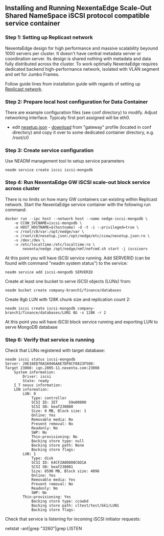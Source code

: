 ## Installing and Running NexentaEdge Scale-Out Shared NameSpace iSCSI protocol compatible service container

### Step 1: Setting up Replicast network
NexentaEdge design for high performance and massive scalability beyound 1000 servers per cluster. It doesn't have central metadata server or coordination server. Its design is shared nothing with metadata and data fully distributed across the cluster. To work optimally NexentaEdge requires dedicated backend high-performance network, isolated with VLAN segment and set for Jumbo Frames.

Follow guide lines from installation guide with regards of setting up [Replicast network](https://github.com/Nexenta/edge-dev/blob/master/INSTALL.md#step-1-setting-up-replicast-network).

### Step 2: Prepare local host configuration for Data Container
There are example configuration files (see conf directory) to modify. Adjust networking interface. Typicaly first port assigned will be eth0.

* edit [nesetup.json](https://github.com/Nexenta/nedge-dev/blob/master/conf/gateway/nesetup.json) - [download](https://raw.githubusercontent.com/Nexenta/nedge-dev/master/conf/gateway/nesetup.json) from "gateway" profile (located in conf directory) and copy it over to some dedicated container directory, e.g. /root/c0

### Step 3: Create service configuration
Use NEADM management tool to setup service parameters
```
neadm service create iscsi iscsi-mongodb
```

### Step 4: Run NexentaEdge GW iSCSI scale-out block service across cluster
There is no limits on how many GW containers can existing within Replicast network. Start the NexentaEdge service container with the following run command:
```
docker run --ipc host --network host --name nedge-iscsi-mongodb \
	-e CCOW_SVCNAME=iscsi-mongodb \
	-e HOST_HOSTNAME=$(hostname) -d -t -i --privileged=true \
	-v /root/c0/var:/opt/nedge/var \
	-v /root/c0/nesetup.json:/opt/nedge/etc/ccow/nesetup.json:ro \
	-v /dev:/dev \
	-v /etc/localtime:/etc/localtime:ro \
        nexenta/nedge /opt/nedge/nmf/nefcmd.sh start -j iscsiserv
```

At this point you will have iSCSI service running. Add SERVERID (can be found with command "neadm system status") to the service:

```
neadm service add iscsi-mongodb SERVERID
```

Create at least one bucket to serve iSCSI objects (LUNs) from:

```
neadm bucket create company-branch1/finance/databases
```

Create 8gb LUN with 128K chunk size and replication count 2:

```
neadm iscsi create iscsi-mongodb company-branch1/finance/databases/LUN1 8G -s 128K -r 2
```

At this point you will have iSCSI block service running and exporting LUN to serve MongoDB database

### Step 6: Verify that service is running

Check that LUNs registered with target database:

```
neadm iscsi status iscsi-mongodb
Server: 20E16ED70A3A946AAE7DF0CF8823F508:
Target 23008: iqn.2005-11.nexenta.com:23008
    System information:
        Driver: iscsi
        State: ready
    I_T nexus information:
    LUN information:
        LUN: 0
            Type: controller
            SCSI ID: IET     59e00000
            SCSI SN: beaf230080
            Size: 0 MB, Block size: 1
            Online: Yes
            Removable media: No
            Prevent removal: No
            Readonly: No
            SWP: No
            Thin-provisioning: No
            Backing store type: null
            Backing store path: None
            Backing store flags:
        LUN: 1
            Type: disk
            SCSI ID: 64CF2A0D808C6D1A
            SCSI SN: beaf230081
            Size: 8590 MB, Block size: 4096
            Online: Yes
            Removable media: Yes
            Prevent removal: No
            Readonly: No
            SWP: No
	    Thin-provisioning: Yes
            Backing store type: ccowbd
            Backing store path: cltest/test/bk1/LUN1
            Backing store flags:
```

Check that service is listening for incoming iSCSI initiator requests:

netstat -ant|grep "3260"|grep LISTEN
